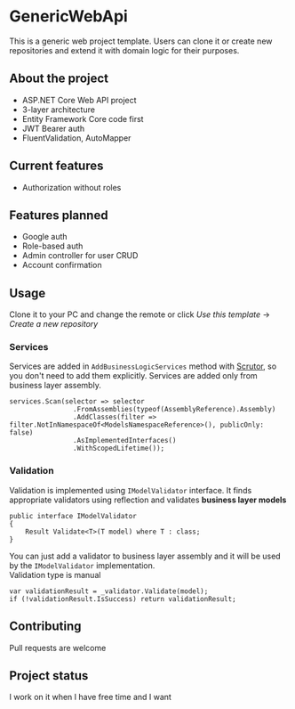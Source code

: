 # GenericWebApi

This is a generic web project template. Users can clone it or create new repositories and extend it with domain logic for their purposes.

## About the project

- ASP.NET Core Web API project
- 3-layer architecture
- Entity Framework Core code first
- JWT Bearer auth
- FluentValidation, AutoMapper

## Current features

- Authorization without roles

## Features planned

- Google auth
- Role-based auth
- Admin controller for user CRUD
- Account confirmation

## Usage

Clone it to your PC and change the remote or click _Use this template_ -> _Create a new repository_

### Services

Services are added in `AddBusinessLogicServices` method with [Scrutor](https://github.com/khellang/Scrutor), so you don't need to add them explicitly. Services are added only from business layer assembly.

```
services.Scan(selector => selector
                .FromAssemblies(typeof(AssemblyReference).Assembly)
                .AddClasses(filter => filter.NotInNamespaceOf<ModelsNamespaceReference>(), publicOnly: false)
                .AsImplementedInterfaces()
                .WithScopedLifetime());
```

### Validation

Validation is implemented using `IModelValidator` interface. It finds appropriate validators using reflection and validates **business layer models**

```
public interface IModelValidator
{
    Result Validate<T>(T model) where T : class;
}
```

You can just add a validator to business layer assembly and it will be used by the `IModelValidator` implementation. <br>
Validation type is manual

```
var validationResult = _validator.Validate(model);
if (!validationResult.IsSuccess) return validationResult;
```

## Contributing

Pull requests are welcome

## Project status

I work on it when I have free time and I want
